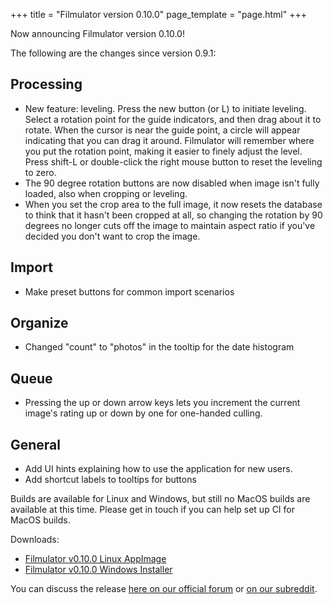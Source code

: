 +++
title = "Filmulator version 0.10.0"
page_template = "page.html"
+++

Now announcing Filmulator version 0.10.0!

The following are the changes since version 0.9.1:

## Processing

* New feature: leveling. Press the new button (or L) to initiate leveling. Select a rotation point for the guide indicators, and then drag about it to rotate. When the cursor is near the guide point, a circle will appear indicating that you can drag it around. Filmulator will remember where you put the rotation point, making it easier to finely adjust the level. Press shift-L or double-click the right mouse button to reset the leveling to zero.
* The 90 degree rotation buttons are now disabled when image isn't fully loaded, also when cropping or leveling.
* When you set the crop area to the full image, it now resets the database to think that it hasn't been cropped at all, so changing the rotation by 90 degrees no longer cuts off the image to maintain aspect ratio if you've decided you don't want to crop the image.

## Import

* Make preset buttons for common import scenarios

## Organize

* Changed "count" to "photos" in the tooltip for the date histogram

## Queue

* Pressing the up or down arrow keys lets you increment the current image's rating up or down by one for one-handed culling.

## General

* Add UI hints explaining how to use the application for new users.
* Add shortcut labels to tooltips for buttons


Builds are available for Linux and Windows, but still no MacOS builds are available at this time. Please get in touch if you can help set up CI for MacOS builds.

Downloads:

* [Filmulator v0.10.0 Linux AppImage](https://github.com/CarVac/filmulator-gui/releases/download/v0.10.0/Filmulator_v0.10.0.AppImage)
* [Filmulator v0.10.0 Windows Installer](https://github.com/CarVac/filmulator-gui/releases/download/v0.10.0/Filmulator_v0.10.0.exe)

You can discuss the release [here on our official forum](https://discuss.pixls.us/t/filmulator-v0-10-0-released/21420) or [on our subreddit](https://www.reddit.com/r/Filmulator/).
